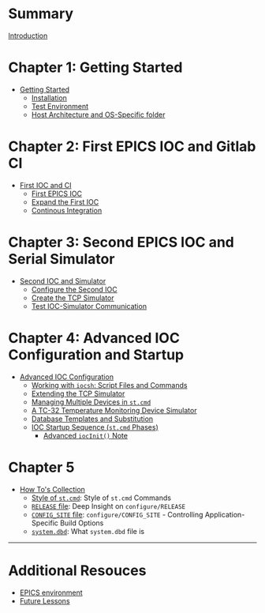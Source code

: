 # Summary

[Introduction](introduction.md)

# Chapter 1: Getting Started
- [Getting Started](CH1/READM.md)
    - [Installation](CH1/installation.md)
    - [Test Environment](CH1/testenv.md)
    - [Host Architecture and OS-Specific folder](CH1/epicshostarch.md)

# Chapter 2: First EPICS IOC and Gitlab CI
- [First IOC and CI](CH2/README.md)
    - [First EPICS IOC](CH2/yourfirstioc.md)
    - [Expand the First IOC](CH2/addioctofirst.md)
    - [Continous Integration](CH2/ciwithgitlab.md)

# Chapter 3: Second EPICS IOC and Serial Simulator
- [Second IOC and Simulator](CH3/README.md)
    - [Configure the Second IOC](CH3/yoursecondioc.md)
    - [Create the TCP Simulator](CH3/iocsimulator.md)
    - [Test IOC-Simulator Communication](CH3/secondiocwithsim.md)

# Chapter 4: Advanced IOC Configuration and Startup
- [Advanced IOC Configuration](CH4/README.md)
    - [Working with `iocsh`: Script Files and Commands](CH4/iocsh_basics.md)
    - [Extending the TCP Simulator](CH4/iocsimulator2.md)
    - [Managing Multiple Devices in `st.cmd`](CH4/multiple_devices.md)
    - [A TC-32 Temperature Monitoring Device Simulator](CH4/iocsimulator3.md)
    - [Database Templates and Substitution](CH4/db_templates.md)
    - [IOC Startup Sequence (`st.cmd` Phases)](CH4/stcmd_phases.md)
        - [Advanced `iocInit()` Note](CH4/adviocInit.md)
        
# Chapter 5
- [How To's Collection](CH5/README.md)
    - [Style of `st.cmd`](CH5/how-to-ioc-log1.md): Style of `st.cmd` Commands
    - [`RELEASE` file](CH5/how-to-ioc-log2.md): Deep Insight on `configure/RELEASE`
    - [`CONFIG_SITE` file](CH5/how-to-ioc-log3.md): `configure/CONFIG_SITE` - Controlling Application-Specific Build Options
    - [`system.dbd`](CH5/how-to-ioc-log4.md): What `system.dbd` file is

----------
# Additional Resouces
- [EPICS environment](EPICSEnv.md)
- [Future Lessons](FutureLessonsList.md)

